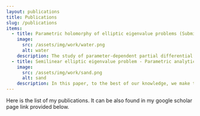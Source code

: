 ```yaml
---
layout: publications
title: Publications
slug: /publications
items:
  - title: Parametric holomorphy of elliptic eigenvalue problems (Submitted_2024)
    image:
      src: /assets/img/work/water.png
      alt: water
    description: The study of parameter-dependent partial differential equations (parametric PDEs) with countably many parameters has been actively studied for the last few decades. In particular, it has been well known that a certain type of parametric holomorphy of the PDE solutions allows the application of deep neural networks without encountering the curse of dimensionality. This paper aims to propose a general framework for verifying the desired parametric holomorphy by utilizing the bounds on parametric derivatives. The framework is illustrated with examples of parametric elliptic eigenvalue problems (EVPs), encompassing both linear and semilinear cases. As the results, it will be shown that the ground eigenpairs have the desired holomorphy. Furthermore, under the same conditions, improved bounds for the mixed derivatives of the ground eigenpairs are derived. These bounds are well known to take a crucial role in the error analysis of quasi-Monte Carlo methods.
  - title: Semilinear elliptic eigenvalue problem - Parametric analyticity and the uncertainty quantification (Accepted by Communication in Mathematical Science_2024)
    image:
      src: /assets/img/work/sand.png
      alt: sand
    description: In this paper, to the best of our knowledge, we make the first attempt at studying the parametric semilinear elliptic eigenvalue problems with the parametric coefficient and some power-type nonlinearities. The parametric coefficient is assumed to have an affine dependence on the countably many parameters with an appropriate class of sequences of functions. In this paper, we obtain the upper bound estimation for the mixed derivatives of the ground eigenpairs that has the same form obtained recently for the linear eigenvalue problem. The three most essential ingredients for this estimation are the parametric analyticity of the ground eigenpairs, the uniform boundedness of the ground eigenpairs, and the uniform positive differences between ground eigenvalues of linear operators. All these three ingredients need new techniques and a careful investigation of the nonlinear eigenvalue problem that will be presented in this paper. As an application, considering each parameter as a uniformly distributed random variable, we estimate the expectation of the eigenpairs using a randomly shifted quasi-Monte Carlo lattice rule and show the dimension-independent error bound.
---
```


Here is the list of my publications. It can be also found in my google scholar page link provided below.
<br />
<br />
